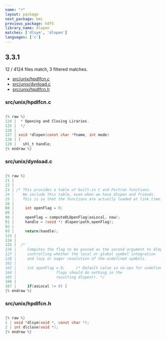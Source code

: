 ```yaml
---
name: "r"
layout: package
next_package: bmi
previous_package: hdf5
library_name: dlopen
matches: ['dlsym', 'dlopen']
languages: ['c']
---
```

## 3.3.1
12 / 4124 files match, 3 filtered matches.

 - [src/unix/hpdlfcn.c](#srcunixhpdlfcnc)
 - [src/unix/dynload.c](#srcunixdynloadc)
 - [src/unix/hpdlfcn.h](#srcunixhpdlfcnh)

### src/unix/hpdlfcn.c

```c

{% raw %}
124 |  * Opening and Closing Liraries.
125 |  */
126 | 
127 | void *dlopen(const char *fname, int mode)
128 | {
129 |   shl_t handle;
{% endraw %}

```
### src/unix/dynload.c

```c

{% raw %}
21 | 
22 | 
23 | /* This provides a table of built-in C and Fortran functions.
24 |    We include this table, even when we have dlopen and friends.
25 |    This is so that the functions are actually loaded at link time. */
26 | 
88 |     int openFlag = 0;
89 | 
90 |     openFlag = computeDLOpenFlag(asLocal, now);
91 |     handle = (void *) dlopen(path,openFlag);
92 | 
93 |     return(handle);
123 | 
124 | 
125 |  /*
126 |     Computes the flag to be passed as the second argument to dlopen(),
127 |     controlling whether the local or global symbol integration
128 |     and lazy or eager resolution of the undefined symbols.
162 | 
163 |     int openFlag = 0;		/* Default value so no-ops for undefined
164 | 				   flags should do nothing in the
165 | 				   resulting dlopen(). */
166 | 
167 |     if(asLocal != 0) {
{% endraw %}

```
### src/unix/hpdlfcn.h

```c

{% raw %}
1 | void *dlsym(void *, const char *);
2 | int dlclose(void *);
{% endraw %}

```